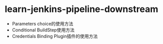 # learn-jenkins-pipeline-downstream

- Parameters choice的使用方法
- Conditional BuildStep使用方法
- Credentials Binding Plugin插件的使用方法